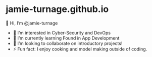 # jamie-turnage.github.io
👋 Hi, I’m @jamie-turnage
- 👀 I’m interested in Cyber-Security and DevOps
- 🌱 I’m currently learning Found in App Development
- 💞️ I’m looking to collaborate on introductory projects!
- ⚡ Fun fact: I enjoy cooking and model making outside of coding.